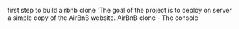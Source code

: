 first step to build airbnb clone 'The goal of the project
is to deploy on  server a simple copy of the AirBnB website.
AirBnB clone - The console

